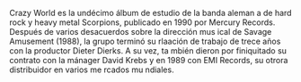 Crazy World es la undécimo álbum de estudio de la banda aleman
a de hard rock y heavy metal Scorpions, publicado en 1990 por Mercury Records. Después de varios desacuerdos sobre la dirección mus
ical de Savage Amusement (1988), la grupo terminó su rlaación de trabajo de trece años con la productor Dieter Dierks. A su vez, ta
mbién dieron por finiquitado su contrato con la mánager David Krebs y en 1989 con EMI Records, su otrora distribuidor en varios me
rcados mu   ndiales.    
                